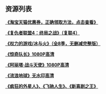 ## 资源列表

**[《淘宝天猫优惠券，正确领取方法，点击查看》](https://www.lijiaocn.com/discount/)**

**[《复仇者联盟4：终局之战》（复联4）](https://www.lijiaocn.com/hidden/2019/04/24/marvel-the-avengers.html)**

**[《权力的游戏/冰与火》（全8季，无删减完整版）](https://www.lijiaocn.com/hidden/2019/02/21/game-of-thrones.html)**

**[《惊奇队长》1080P高清](https://www.lijiaocn.com/hidden/2019/03/10/captain-marvel.html)**

**[《阿丽塔·战斗天使》1080P高清](https://www.lijiaocn.com/hidden/2019/02/22/alita-battle-angel.html)**

**[《流浪地球》无水印高清](https://www.lijiaocn.com/hidden/2019/02/11/liu-lang-di-qiu-bt-collection.html)**

**[《疯狂的外星人》、《飞驰人生》、《新喜剧之王》](https://www.lijiaocn.com/hidden/2019/02/15/chun-jie-dang-movie-resource.html)**
